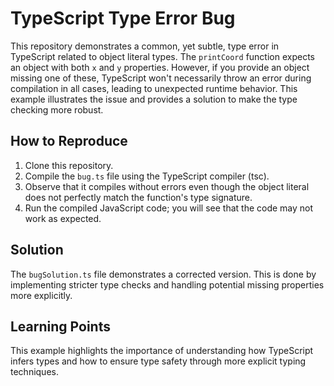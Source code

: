 # TypeScript Type Error Bug

This repository demonstrates a common, yet subtle, type error in TypeScript related to object literal types. The `printCoord` function expects an object with both `x` and `y` properties. However, if you provide an object missing one of these, TypeScript won't necessarily throw an error during compilation in all cases, leading to unexpected runtime behavior.  This example illustrates the issue and provides a solution to make the type checking more robust.

## How to Reproduce

1. Clone this repository.
2. Compile the `bug.ts` file using the TypeScript compiler (tsc).
3. Observe that it compiles without errors even though the object literal does not perfectly match the function's type signature.
4. Run the compiled JavaScript code; you will see that the code may not work as expected.

## Solution

The `bugSolution.ts` file demonstrates a corrected version.  This is done by implementing stricter type checks and handling potential missing properties more explicitly.

## Learning Points

This example highlights the importance of understanding how TypeScript infers types and how to ensure type safety through more explicit typing techniques.
